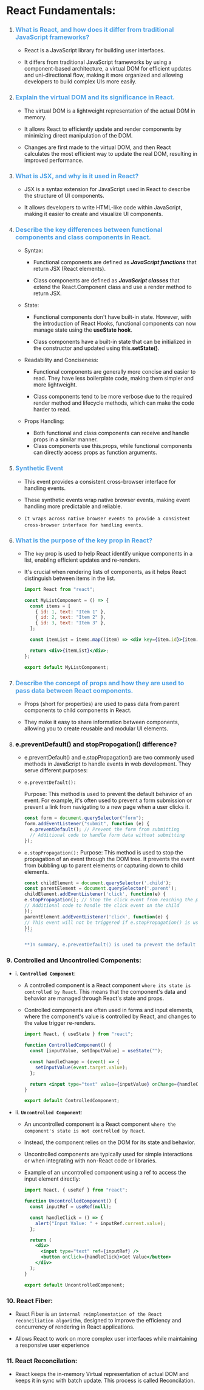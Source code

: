 # React Fundamentals:

1. ### **<span style="color: rgb(77, 161, 230);">What is React, and how does it differ from traditional JavaScript frameworks?</span>**

   - React is a JavaScript library for building user interfaces.

   - It differs from traditional JavaScript frameworks by using a component-based architecture, a virtual DOM for efficient updates and uni-directional flow, making it more organized and allowing developers to build complex UIs more easily.

2. ### **<span style="color: rgb(77, 161, 230);">Explain the virtual DOM and its significance in React.</span>**

   - The virtual DOM is a lightweight representation of the actual DOM in memory.

   - It allows React to efficiently update and render components by minimizing direct manipulation of the DOM.

   - Changes are first made to the virtual DOM, and then React calculates the most efficient way to update the real DOM, resulting in improved performance.

3. ### **<span style="color: rgb(77, 161, 230);">What is JSX, and why is it used in React?</span>**

   - JSX is a syntax extension for JavaScript used in React to describe the structure of UI components.

   - It allows developers to write HTML-like code within JavaScript, making it easier to create and visualize UI components.

4. ### **<span style="color: rgb(77, 161, 230);">Describe the key differences between functional components and class components in React.**

   - Syntax:

     - Functional components are defined as **_JavaScript functions_** that return JSX (React elements).

     - Class components are defined as **_JavaScript classes_** that extend the React.Component class and use a render method to return JSX.

   - State:

     - Functional components don't have built-in state. However, with the introduction of React Hooks, functional components can now manage state using the **useState hook**.

     - Class components have a built-in state that can be initialized in the constructor and updated using this.**setState()**.

   - Readability and Conciseness:

     - Functional components are generally more concise and easier to read. They have less boilerplate code, making them simpler and more lightweight.

     - Class components tend to be more verbose due to the required render method and lifecycle methods, which can make the code harder to read.

   - Props Handling:

     - Both functional and class components can receive and handle props in a similar manner.
     - Class components use this.props, while functional components can directly access props as function arguments.

5. ### **<span style="color: rgb(77, 161, 230);">Synthetic Event</span>**

   - This event provides a consistent cross-browser interface for handling events.

   - These synthetic events wrap native browser events, making event handling more predictable and reliable.
   - `It wraps across native browser events to provide a consistent cross-browser interface for handling events`.

6. ### **<span style="color: rgb(77, 161, 230);">What is the purpose of the key prop in React?</span>**

   - The `key` prop is used to help React identify unique components in a list, enabling efficient updates and re-renders.

   - It's crucial when rendering lists of components, as it helps React distinguish between items in the list.

     ```jsx
     import React from "react";

     const MyListComponent = () => {
       const items = [
         { id: 1, text: "Item 1" },
         { id: 2, text: "Item 2" },
         { id: 3, text: "Item 3" },
       ];

       const itemList = items.map((item) => <div key={item.id}>{item.text}</div>);

       return <div>{itemList}</div>;
     };

     export default MyListComponent;
     ```

7. ### **<span style="color: rgb(77, 161, 230);">Describe the concept of props and how they are used to pass data between React components.</span>**

   - Props (short for properties) are used to pass data from parent components to child components in React.

   - They make it easy to share information between components, allowing you to create reusable and modular UI elements.

8. ### **e.preventDefault() and stopPropogation() difference?**

   - e.preventDefault() and e.stopPropagation() are two commonly used methods in JavaScript to handle events in web development. They serve different purposes:

   - `e.preventDefault():`

     Purpose: This method is used to prevent the default behavior of an event. For example, it's often used to prevent a form submission or prevent a link from navigating to a new page when a user clicks it.

     ```js
     const form = document.querySelector("form");
     form.addEventListener("submit", function (e) {
       e.preventDefault(); // Prevent the form from submitting
       // Additional code to handle form data without submitting
     });
     ```

   - `e.stopPropagation():`
     Purpose: This method is used to stop the propagation of an event through the DOM tree. It prevents the event from bubbling up to parent elements or capturing down to child elements.

     ````js
     const childElement = document.querySelector('.child');
     const parentElement = document.querySelector('.parent');
     childElement.addEventListener('click', function(e) {
     e.stopPropagation(); // Stop the click event from reaching the parent
     // Additional code to handle the click event on the child
     });
     parentElement.addEventListener('click', function(e) {
     // This event will not be triggered if e.stopPropagation() is used in the child event handler.
     });
     ```

     **In summary, e.preventDefault() is used to prevent the default action associated with an event, like form submission or link navigation, while e.stopPropagation() is used to stop the event from further propagation through the DOM tree, preventing it from reaching or triggering other event listeners on parent or child elements.**
     ````

### 9. Controlled and Uncontrolled Components:

- i. **`Controlled Component`**:

  - A controlled component is a React component `where its state is controlled by React`. This means that the component's data and behavior are managed through React's state and props.

  - Controlled components are often used in forms and input elements, where the component's value is controlled by React, and changes to the value trigger re-renders.

    ```jsx
    import React, { useState } from "react";

    function ControlledComponent() {
      const [inputValue, setInputValue] = useState("");

      const handleChange = (event) => {
        setInputValue(event.target.value);
      };

      return <input type="text" value={inputValue} onChange={handleChange} />;
    }

    export default ControlledComponent;
    ```

- ii. **`Uncontrolled Component`**:

  - An uncontrolled component is a React component `where the component's state is not controlled by React`.

  - Instead, the component relies on the DOM for its state and behavior.

  - Uncontrolled components are typically used for simple interactions or when integrating with non-React code or libraries.

  - Example of an uncontrolled component using a ref to access the input element directly:

    ```jsx
    import React, { useRef } from "react";

    function UncontrolledComponent() {
      const inputRef = useRef(null);

      const handleClick = () => {
        alert("Input Value: " + inputRef.current.value);
      };

      return (
        <div>
          <input type="text" ref={inputRef} />
          <button onClick={handleClick}>Get Value</button>
        </div>
      );
    }

    export default UncontrolledComponent;
    ```

### 10. React Fiber:

- React Fiber is an `internal reimplementation of the React reconciliation algorithm`, designed to improve the efficiency and concurrency of rendering in React applications.

- Allows React to work on more complex user interfaces while maintaining a responsive user experience

### 11. React Reconcilation:

- React keeps the in-memory Virtual representation of actual DOM and keeps it in sync with batch update. This process is called Reconcilation.
